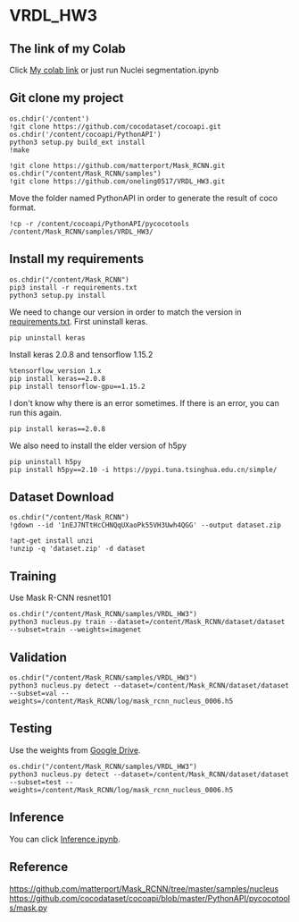 # VRDL_HW3

## The link of my Colab

Click [My colab link](https://colab.research.google.com/drive/11Xs7121Fi7WiNWwiuSN_79oTtH0XLhAu?usp=sharing) or just run Nuclei segmentation.ipynb

## Git clone my project
```
os.chdir('/content')
!git clone https://github.com/cocodataset/cocoapi.git
os.chdir('/content/cocoapi/PythonAPI')
python3 setup.py build_ext install
!make
```
```
!git clone https://github.com/matterport/Mask_RCNN.git
os.chdir("/content/Mask_RCNN/samples")
!git clone https://github.com/oneling0517/VRDL_HW3.git
```
Move the folder named PythonAPI in order to generate the result of coco format.
```
!cp -r /content/cocoapi/PythonAPI/pycocotools /content/Mask_RCNN/samples/VRDL_HW3/
```

## Install my requirements
```
os.chdir("/content/Mask_RCNN")
pip3 install -r requirements.txt
python3 setup.py install
```
We need to change our version in order to match the version in [requirements.txt](https://github.com/matterport/Mask_RCNN/blob/master/requirements.txt).
First uninstall keras.
```
pip uninstall keras
```
Install keras 2.0.8 and tensorflow 1.15.2
```
%tensorflow_version 1.x
pip install keras==2.0.8
pip install tensorflow-gpu==1.15.2
```
I don't know why there is an error sometimes. If there is an error, you can run this again.
```
pip install keras==2.0.8
```
We also need to install the elder version of h5py
```
pip uninstall h5py
pip install h5py==2.10 -i https://pypi.tuna.tsinghua.edu.cn/simple/
```
## Dataset Download
```
os.chdir("/content/Mask_RCNN")
!gdown --id '1nEJ7NTtHcCHNQqUXaoPk55VH3Uwh4QGG' --output dataset.zip

!apt-get install unzi
!unzip -q 'dataset.zip' -d dataset
```

## Training
Use Mask R-CNN resnet101
```
os.chdir("/content/Mask_RCNN/samples/VRDL_HW3")
python3 nucleus.py train --dataset=/content/Mask_RCNN/dataset/dataset --subset=train --weights=imagenet
```

## Validation
```
os.chdir("/content/Mask_RCNN/samples/VRDL_HW3")
python3 nucleus.py detect --dataset=/content/Mask_RCNN/dataset/dataset --subset=val --weights=/content/Mask_RCNN/log/mask_rcnn_nucleus_0006.h5
```

## Testing
Use the weights from [Google Drive](https://drive.google.com/file/d/1Ca1F7BtMoRklme_HAtZBW9RmbIYThcFV/view?usp=sharing).
```
os.chdir("/content/Mask_RCNN/samples/VRDL_HW3")
python3 nucleus.py detect --dataset=/content/Mask_RCNN/dataset/dataset --subset=test --weights=/content/Mask_RCNN/log/mask_rcnn_nucleus_0006.h5
```

## Inference

You can click [Inference.ipynb](https://colab.research.google.com/drive/13vLcOs_x6R_ALSdEjlYYxuOcER0Xr-gd?usp=sharing).

## Reference
https://github.com/matterport/Mask_RCNN/tree/master/samples/nucleus
https://github.com/cocodataset/cocoapi/blob/master/PythonAPI/pycocotools/mask.py
